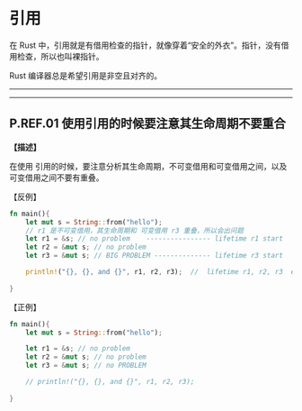 # 引用

在 Rust 中，引用就是有借用检查的指针，就像穿着“安全的外衣”。指针，没有借用检查，所以也叫裸指针。

Rust 编译器总是希望引用是非空且对齐的。

---
<!-- toc -->
---

## P.REF.01  使用引用的时候要注意其生命周期不要重合

**【描述】**

 在使用 引用的时候，要注意分析其生命周期，不可变借用和可变借用之间，以及可变借用之间不要有重叠。

【反例】

```rust
fn main(){
    let mut s = String::from("hello");
    // r1 是不可变借用，其生命周期和 可变借用 r3 重叠，所以会出问题
    let r1 = &s; // no problem    ---------------- lifetime r1 start
    let r2 = &mut s; // no problem
    let r3 = &mut s; // BIG PROBLEM -------------- lifetime r3 start 

    println!("{}, {}, and {}", r1, r2, r3);  //  lifetime r1, r2, r3  end; 
    
}
```

【正例】

```rust
fn main(){
    let mut s = String::from("hello");

    let r1 = &s; // no problem
    let r2 = &mut s; // no problem
    let r3 = &mut s; // no PROBLEM

    // println!("{}, {}, and {}", r1, r2, r3);
    
}
```




